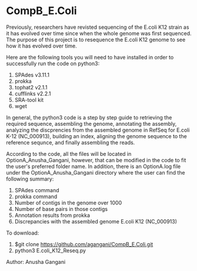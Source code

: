 # CompB_E.Coli

Previously, researchers have revisted sequencing of the E.coli K12 strain as it has evolved over time since when the whole genome was first sequenced. The purpose of this project is to resequence the E.coli K12 genome to see how it has evolved over time.

Here are the following tools you will need to have installed in order to successfully run the code on python3:
1. SPAdes v3.11.1
2. prokka 
3. tophat2 v2.1.1
4. cufflinks v2.2.1
5. SRA-tool kit
6. wget 

In general, the python3 code is a step by step guide to retrieving the required sequence, assembling the genome, annotating the assembly, analyzing the discprencies from the assembled genome in RefSeq for E.coli K-12 (NC_000913), building an index, aligning the genome sequence to the reference sequnce, and finally assembling the reads. 

According to the code, all the files will be located in OptionA_Anusha_Gangani, however, that can be modified in the code to fit the user's preferred folder name. In addition, there is an OptionA.log file under the OptionA_Anusha_Gangani directory where the user can find the following summary: 
1. SPAdes command
2. prokka command
3. Number of contigs in the genome over 1000
4. Number of base pairs in those contigs
5. Annotation results from prokka 
6. Discrepancies with the assembled genome E.coli K12 (NC_000913)


To download:
1. $git clone https://github.com/agangani/CompB_E.Coli.git
2. python3 E.coli_K12_Reseq.py




Author: Anusha Gangani

